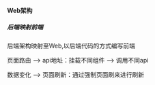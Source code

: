 #### Web架构



##### 后端映射前端

后端架构映射至Web,以后端代码的方式编写前端



页面路由 --> api地址：挂载不同组件 --> 调用不同api

数据变化 --> 页面刷新：通过强制页面刷来进行刷新